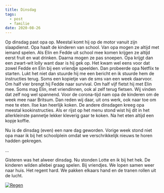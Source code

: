 ```yaml
---
title: Dinsdag
tags:
  - post
  - familie
date: 2020-08-26
---
```


Op dinsdag past opa op. Meestal komt hij op de motor vanuit zijn slaapdienst. Opa haalt de kinderen van school. Van opa mogen ze altijd met iemand spelen. Als Elin en Fedde uit school mee komen krijgen ze altíj́d eerst fruit en wat drinken. Daarna mogen ze pas snoepen. Opa krijgt dan een zwart-wit lolly want daar is hij gek op. <!-- excerpt --> Het kwam wel eens voor dat zowel Fedde en Elin bij een vriendje speelden. Dan probeerde opa Netflix te starten. Lukt het niet dan stuurde hij me een bericht en ik stuurde hem de instructies terug. Soms een kopietje van de sms van een week daarvoor. Om half vier brengt hij Fedde naar survival. Om half vijf fietst hij met Elin mee. Soms mag Elin, met vriendinnen, ook al zelf terug fietsen. Wij vinden dat zelf nog wel spannend. Voor de corona-tijd nam opa de kinderen om de week mee naar Britsum. Dan reden wij daar, uit ons werk, ook naar toe om mee te eten. Ilse kan heerlijk koken. De andere dinsdagen kreeg opa meestal kookinstructies. Als er rijst op het menu stond wist hij dit in het allerkleinste pannetje lekker kleverig gaar te koken. Na het eten altijd een kopje koffie.

Nu is de dinsdag (even) een nare dag geworden. Vorige week stond niet opa maar ik bij het schoolplein omdat we verschrikkelijk nieuws te horen hadden gekregen.

...

Gisteren was het alweer dinsdag. Nu stonden Lotte en ik bij het hek. De kinderen wilden allebei graag spelen. Bij vriendjes. We lopen samen weer naar huis. Het regent hard. We pakken elkaars hand en de tranen rollen uit de lucht.

[![Regen](/static/images/uploads/regen.png)](https://www.instagram.com/p/CERMv87BR6h/)
